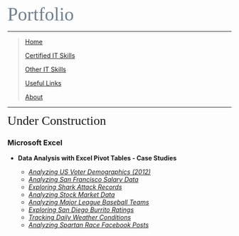 <span style="font-family:Papyrus; font-size:3em; color:SlateGray;">Portfolio</span>

---

> [Home](index.md)
>
> [Certified IT Skills](certified_skills.md)
> 
> [Other IT Skills](other_skills.md)
> 
> [Useful Links](links.md)
> 
> [About](about.md)

---

<span style="font-family:Papyrus; font-size:2em;">Under Construction</span>
### Microsoft Excel

* **Data Analysis with Excel Pivot Tables - Case Studies**

  * _[Analyzing US Voter Demographics (2012)](https://1drv.ms/x/s!AjU6_8hHCMjkiAbPZ-CnSFurHYPT?e=wDLpM6)_
  * _[Analyzing San Francisco Salary Data](https://1drv.ms/u/s!AjU6_8hHCMjkiBLFRJOIGTFwe2h_?e=Yf3jlO)_
  * _[Exploring Shark Attack Records](https://1drv.ms/x/s!AjU6_8hHCMjkiAiB1ELfRDFq9yQY?e=lcJUCb)_
  * _[Analyzing Stock Market Data](https://1drv.ms/x/s!AjU6_8hHCMjkiAmb1qxQX3g8X2nF?e=MPHu4V)_
  * _[Analyzing Major League Baseball Teams](excel_skills_for_business_essentials.md)_
  * _[Exploring San Diego Burrito Ratings](excel_skills_for_business_essentials.md)_
  * _[Tracking Daily Weather Conditions](excel_skills_for_business_essentials.md)_
  * _[Analyzing Spartan Race Facebook Posts](excel_skills_for_business_essentials.md)_
